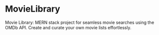 # MovieLibrary
Movie Library:  MERN stack project for seamless movie searches using the OMDb API. Create and curate your own movie lists effortlessly.
